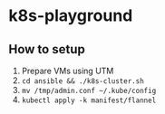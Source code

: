 # k8s-playground
## How to setup
1. Prepare VMs using UTM
2. ```cd ansible && ./k8s-cluster.sh```
3. ```mv /tmp/admin.conf ~/.kube/config```
4. ```kubectl apply -k manifest/flannel```
